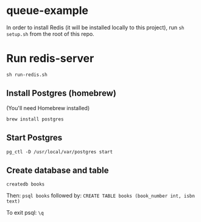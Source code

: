 # queue-example
In order to install Redis (it will be installed locally to this project), run `sh setup.sh` from the root of this repo.

# Run redis-server
`sh run-redis.sh`

## Install Postgres (homebrew)
(You'll need Homebrew installed)

`brew install postgres`

## Start Postgres
`pg_ctl -D /usr/local/var/postgres start`

## Create database and table
`createdb books`

Then: `psql books` followed by: `CREATE TABLE books (book_number int, isbn text)`

To exit psql: `\q`